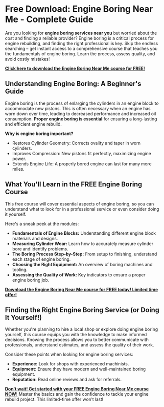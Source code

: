 # Free Download: Engine Boring Near Me - Complete Guide

Are you looking for **engine boring services near you** but worried about the cost and finding a reliable provider? Engine boring is a critical process for engine rebuilding, and finding the right professional is key. Skip the endless searching – get instant access to a comprehensive course that teaches you the fundamentals of engine boring. Learn the process, assess quality, and avoid costly mistakes!

[**Click here to download the Engine Boring Near Me course for FREE!**](https://udemywork.com/engine-boring-near-me)

## Understanding Engine Boring: A Beginner's Guide

Engine boring is the process of enlarging the cylinders in an engine block to accommodate new pistons. This is often necessary when an engine has worn down over time, leading to decreased performance and increased oil consumption. **Proper engine boring is essential** for ensuring a long-lasting and efficient engine rebuild.

**Why is engine boring important?**

*   Restores Cylinder Geometry: Corrects ovality and taper in worn cylinders.
*   Improves Compression: New pistons fit perfectly, maximizing engine power.
*   Extends Engine Life: A properly bored engine can last for many more miles.

## What You'll Learn in the FREE Engine Boring Course

This free course will cover essential aspects of engine boring, so you can understand what to look for in a professional service or even consider doing it yourself.

Here's a sneak peek at the modules:

*   **Fundamentals of Engine Blocks:** Understanding different engine block materials and designs.
*   **Measuring Cylinder Wear:** Learn how to accurately measure cylinder bore and identify problems.
*   **The Boring Process Step-by-Step:** From setup to finishing, understand each stage of engine boring.
*   **Choosing the Right Equipment:** An overview of boring machines and tooling.
*   **Assessing the Quality of Work:** Key indicators to ensure a proper engine boring job.

[**Download the Engine Boring Near Me course for FREE today! Limited time offer!**](https://udemywork.com/engine-boring-near-me)

## Finding the Right Engine Boring Service (or Doing It Yourself!)

Whether you're planning to hire a local shop or explore doing engine boring yourself, this course equips you with the knowledge to make informed decisions. Knowing the process allows you to better communicate with professionals, understand estimates, and assess the quality of their work.

Consider these points when looking for engine boring services:

*   **Experience:** Look for shops with experienced machinists.
*   **Equipment:** Ensure they have modern and well-maintained boring equipment.
*   **Reputation:** Read online reviews and ask for referrals.

[**Don't wait! Get started with your FREE Engine Boring Near Me course NOW!**](https://udemywork.com/engine-boring-near-me) Master the basics and gain the confidence to tackle your engine rebuild project. This limited-time offer won't last!
